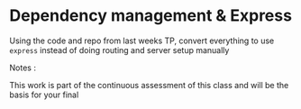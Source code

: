 # Dependency management & Express

Using the code and repo from last weeks TP, convert everything to use `express` 
instead of doing routing and server setup manually

Notes :

This work is part of the continuous assessment of this class and will be the basis for your final
